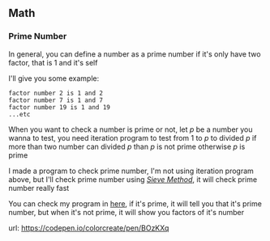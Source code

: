 ## Math

### Prime Number
In general, you can define a number as a prime number if it's only have two factor, that is 1 and it's self

I'll give you some example: 
```
factor number 2 is 1 and 2
factor number 7 is 1 and 7
factor number 19 is 1 and 19
...etc
```
When you want to check a number is prime or not, 
let _p_ be a number you wanna to test, you need iteration program to test from 1 to _p_ to divided _p_
if more than two number can divided _p_ than _p_ is not prime
otherwise _p_ is prime

I made a program to check prime number, I'm not using iteration program above, 
but I'll check prime number using [_Sieve Method_](https://www.encyclopediaofmath.org/index.php/Sieve_method), it will check prime number really fast

You can check my program in [here](https://codepen.io/colorcreate/pen/BOzKXq), if it's prime, it will tell you that it's prime number,
but when it's not prime, it will show you factors of it's number

url: https://codepen.io/colorcreate/pen/BOzKXq
